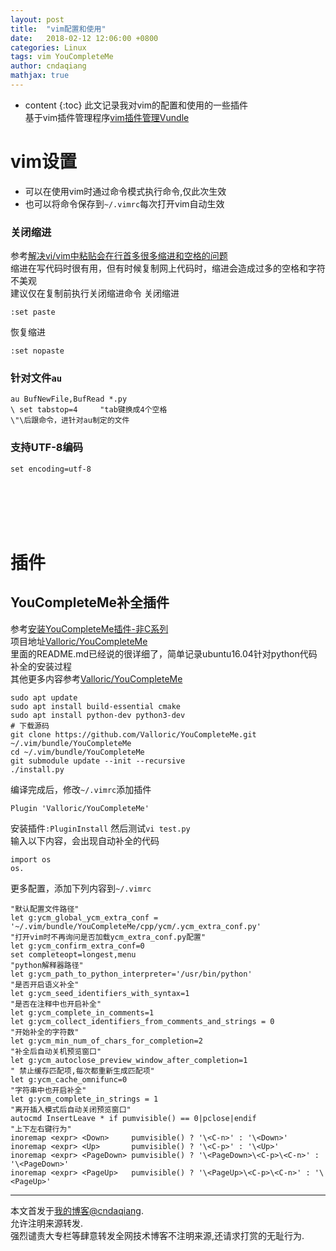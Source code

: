 ```yaml
---
layout: post
title:  "vim配置和使用"
date:   2018-02-12 12:06:00 +0800
categories: Linux
tags: vim YouCompleteMe
author: cndaqiang
mathjax: true
---
```

* content
{:toc}
此文记录我对vim的配置和使用的一些插件
<br>基于vim插件管理程序[vim插件管理Vundle](/2018/02/11/vim-plugin/)




# vim设置
- 可以在使用vim时通过命令模式执行命令,仅此次生效
- 也可以将命令保存到`~/.vimrc`每次打开vim自动生效

### 关闭缩进
参考[解决vi/vim中粘贴会在行首多很多缩进和空格的问题](http://www.cnblogs.com/end/archive/2012/06/01/2531142.html)
<br>缩进在写代码时很有用，但有时候复制网上代码时，缩进会造成过多的空格和字符不美观
<br>建议仅在复制前执行关闭缩进命令
关闭缩进
```
:set paste
```
恢复缩进
```
:set nopaste
```
### 针对文件`au`
```
au BufNewFile,BufRead *.py
\ set tabstop=4     "tab键换成4个空格
\"\后跟命令，进针对au制定的文件
```
### 支持UTF-8编码
```
set encoding=utf-8
```
<br><br><br><br>
# 插件
## YouCompleteMe补全插件
参考[安装YouCompleteMe插件-非C系列](https://www.jianshu.com/p/f15018e5fafe)<br>
项目地址[Valloric/YouCompleteMe](https://github.com/Valloric/YouCompleteMe)<br>
里面的README.md已经说的很详细了，简单记录ubuntu16.04针对python代码补全的安装过程
<br>其他更多内容参考[Valloric/YouCompleteMe](https://github.com/Valloric/YouCompleteMe)
```
sudo apt update
sudo apt install build-essential cmake
sudo apt install python-dev python3-dev
# 下载源码 
git clone https://github.com/Valloric/YouCompleteMe.git ~/.vim/bundle/YouCompleteMe
cd ~/.vim/bundle/YouCompleteMe
git submodule update --init --recursive
./install.py
```
编译完成后，修改`~/.vimrc`添加插件
```
Plugin 'Valloric/YouCompleteMe'
```
安装插件`:PluginInstall`
然后测试`vi test.py`
<br>输入以下内容，会出现自动补全的代码
```
import os
os.
```
更多配置，添加下列内容到`~/.vimrc`
```
"默认配置文件路径"
let g:ycm_global_ycm_extra_conf = '~/.vim/bundle/YouCompleteMe/cpp/ycm/.ycm_extra_conf.py'
"打开vim时不再询问是否加载ycm_extra_conf.py配置"
let g:ycm_confirm_extra_conf=0
set completeopt=longest,menu
"python解释器路径"
let g:ycm_path_to_python_interpreter='/usr/bin/python'
"是否开启语义补全"
let g:ycm_seed_identifiers_with_syntax=1
"是否在注释中也开启补全"
let g:ycm_complete_in_comments=1
let g:ycm_collect_identifiers_from_comments_and_strings = 0
"开始补全的字符数"
let g:ycm_min_num_of_chars_for_completion=2
"补全后自动关机预览窗口"
let g:ycm_autoclose_preview_window_after_completion=1
" 禁止缓存匹配项,每次都重新生成匹配项"
let g:ycm_cache_omnifunc=0
"字符串中也开启补全"
let g:ycm_complete_in_strings = 1
"离开插入模式后自动关闭预览窗口"
autocmd InsertLeave * if pumvisible() == 0|pclose|endif
"上下左右键行为"
inoremap <expr> <Down>     pumvisible() ? '\<C-n>' : '\<Down>'
inoremap <expr> <Up>       pumvisible() ? '\<C-p>' : '\<Up>'
inoremap <expr> <PageDown> pumvisible() ? '\<PageDown>\<C-p>\<C-n>' : '\<PageDown>'
inoremap <expr> <PageUp>   pumvisible() ? '\<PageUp>\<C-p>\<C-n>' : '\<PageUp>'
```



------
本文首发于[我的博客@cndaqiang](https://cndaqiang.github.io/).<br>
允许注明来源转发.<br>
强烈谴责大专栏等肆意转发全网技术博客不注明来源,还请求打赏的无耻行为.
